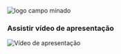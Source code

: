 ![logo campo minado](https://user-images.githubusercontent.com/89758128/201482935-23f9c3e6-63db-4b27-98e9-7fa39daf1c69.png)

### Assistir vídeo de apresentação
![Vídeo de apresentação](https://youtu.be/E8WD2XZK-fg?t=3)
